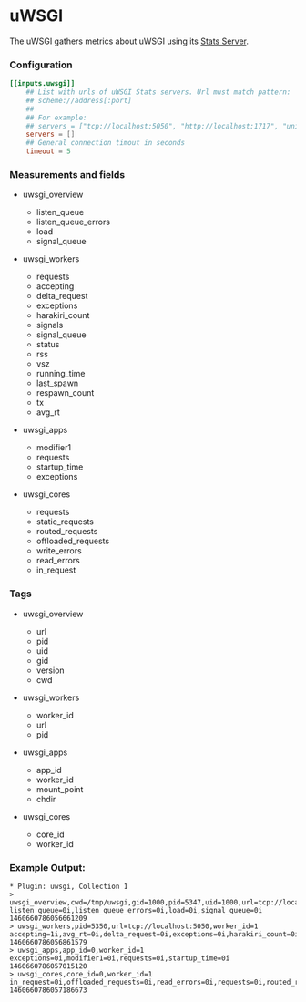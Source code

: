 # uWSGI

The uWSGI gathers metrics about uWSGI using its [Stats Server][stats_server].

### Configuration

```toml
[[inputs.uwsgi]]
    ## List with urls of uWSGI Stats servers. Url must match pattern:
    ## scheme://address[:port]
    ##
    ## For example:
    ## servers = ["tcp://localhost:5050", "http://localhost:1717", "unix:///tmp/statsock"]
    servers = []
    ## General connection timout in seconds
    timeout = 5
```

### Measurements and fields

- uwsgi_overview
    - listen_queue
    - listen_queue_errors
    - load
    - signal_queue

- uwsgi_workers
    - requests
    - accepting
    - delta_request
    - exceptions
    - harakiri_count
    - signals
    - signal_queue
    - status
    - rss
    - vsz
    - running_time
    - last_spawn
    - respawn_count
    - tx
    - avg_rt

- uwsgi_apps
    - modifier1
    - requests
    - startup_time
    - exceptions

- uwsgi_cores
    - requests
    - static_requests
    - routed_requests
    - offloaded_requests
    - write_errors
    - read_errors
    - in_request

###  Tags

- uwsgi_overview
    - url
    - pid
    - uid
    - gid
    - version
    - cwd

- uwsgi_workers
    - worker_id
    - url
    - pid

- uwsgi_apps
    - app_id
    - worker_id
    - mount_point
    - chdir

- uwsgi_cores
    - core_id
    - worker_id

### Example Output:

```
* Plugin: uwsgi, Collection 1
> uwsgi_overview,cwd=/tmp/uwsgi,gid=1000,pid=5347,uid=1000,url=tcp://localhost:5050,version=2.0.12 listen_queue=0i,listen_queue_errors=0i,load=0i,signal_queue=0i 1460660786056661209
> uwsgi_workers,pid=5350,url=tcp://localhost:5050,worker_id=1 accepting=1i,avg_rt=0i,delta_request=0i,exceptions=0i,harakiri_count=0i,last_spawn=1460660781i,requests=0i,respawn_count=1i,rss=0i,running_time=0i,signal_queue=0i,signals=0i,status="idle",tx=0i,vsz=0i 1460660786056861579
> uwsgi_apps,app_id=0,worker_id=1 exceptions=0i,modifier1=0i,requests=0i,startup_time=0i 1460660786057015120
> uwsgi_cores,core_id=0,worker_id=1 in_request=0i,offloaded_requests=0i,read_errors=0i,requests=0i,routed_requests=0i,static_requests=0i,write_errors=0i 1460660786057186673
```

[stats_server]: http://uwsgi-docs.readthedocs.org/en/latest/StatsServer.html
